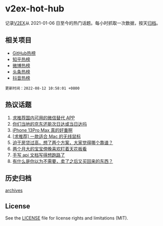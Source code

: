# v2ex-hot-hub

 记录[V2EX](https://www.v2ex.com/)从 2021-01-06 日至今的热门话题。每小时抓取一次数据，按天[归档](archives)。
 
 ## 相关项目

- [GitHub热榜](https://github.com/snaildev/github-hot-hub)
- [知乎热榜](https://github.com/snaildev/zhihu-hot-hub)
- [微博热榜](https://github.com/snaildev/weibo-hot-hub)
- [头条热榜](https://github.com/snaildev/toutiao-hot-hub)
- [抖音热榜](https://github.com/snaildev/douyin-hot-hub)


 `更新时间：2022-08-12 10:58:01 +0800`

## 热议话题

1. [求推荐国内可用的微信替代 APP](https://www.v2ex.com/t/872202)
1. [你们当地的京东还能次日达或当日达吗](https://www.v2ex.com/t/872126)
1. [iPhone 13Pro Max 真的好重啊](https://www.v2ex.com/t/872123)
1. [[求推荐] 一款适合 Mac 的无线鼠标](https://www.v2ex.com/t/872142)
1. [迫于房贷过高，想了两个方案，大家觉得哪个靠谱？](https://www.v2ex.com/t/872158)
1. [两个月大的宝宝傍晚喜欢盯着天花板看](https://www.v2ex.com/t/872317)
1. [手写 api 文档写得想跑路了](https://www.v2ex.com/t/872274)
1. [有什么是你以为不需要，卖了之后又买回来的东西？](https://www.v2ex.com/t/872328)

## 历史归档

[archives](archives)

## License

See the [LICENSE](LICENSE) file for license rights and limitations (MIT).

